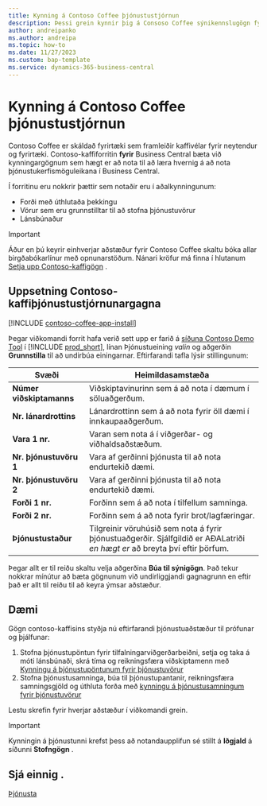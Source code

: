 ```yaml
---
title: Kynning á Contoso Coffee þjónustustjórnun
description: Þessi grein kynnir þig á Consoso Coffee sýnikennslugögn fyrir þjónustukerfi.
author: andreipanko
ms.author: andreipa
ms.topic: how-to
ms.date: 11/27/2023
ms.custom: bap-template
ms.service: dynamics-365-business-central
---
```


# <a name="introduction-to-contoso-coffee-service-management"></a>Kynning á Contoso Coffee þjónustustjórnun

Contoso Coffee er skáldað fyrirtæki sem framleiðir kaffivélar fyrir neytendur og fyrirtæki. Contoso-kaffiforritin **fyrir** Business Central bæta við kynningargögnum sem hægt er að nota til að læra hvernig á að nota þjónustukerfismöguleikana í Business Central.

Í forritinu eru nokkrir þættir sem notaðir eru í aðalkynningunum:

- Forði með úthlutaða þekkingu
- Vörur sem eru grunnstilltar til að stofna þjónustuvörur
- Lánsbúnaður

> [!IMPORTANT]
> Áður en þú keyrir einhverjar aðstæður fyrir Contoso Coffee skaltu bóka allar birgðabókarlínur með opnunarstöðum. Nánari kröfur má finna í hlutanum [Setja upp Contoso-kaffigögn](#set-up-contoso-coffee-service-management-data) .
>
> 
## <a name="set-up-contoso-coffee-service-management-data"></a>Uppsetning Contoso-kaffiþjónustustjórnunargagna

[!INCLUDE [contoso-coffee-app-install](../../includes/contoso-coffee-app-install.md)]

Þegar viðkomandi forrit hafa verið sett upp er farið á [síðuna Contoso Demo Tool](https://businesscentral.dynamics.com/?page=5194) í [!INCLUDE [prod_short](../../includes/prod_short.md)], línan Þjónustueining *valin* og aðgerðin **Grunnstilla** til að undirbúa einingarnar. Eftirfarandi tafla lýsir stillingunum:  

|Svæði  |Heimildasamstæða  |
|---------|---------|
|**Númer viðskiptamanns**  |Viðskiptavinurinn sem á að nota í dæmum í söluaðgerðum.|
|**Nr. lánardrottins**  |Lánardrottinn sem á að nota fyrir öll dæmi í innkaupaaðgerðum.|
|**Vara 1 nr.**  |Varan sem nota á í viðgerðar- og viðhaldsaðstæðum.|
|**Nr. þjónustuvöru 1**  |Vara af gerðinni þjónusta til að nota endurtekið dæmi.|
|**Nr. þjónustuvöru 2**  |Vara af gerðinni þjónusta til að nota endurtekið dæmi.|
|**Forði 1 nr.**  |Forðinn sem á að nota í tilfellum samninga.|
|**Forði 2 nr.**  |Forðinn sem á að nota fyrir brot/lagfæringar.|
|**Þjónustustaður** |Tilgreinir vöruhúsið sem nota á fyrir þjónustuaðgerðir. Sjálfgildið er AÐALatriði *en hægt er* að breyta því eftir þörfum.|

Þegar allt er til reiðu skaltu velja aðgerðina **Búa til sýnigögn**. Það tekur nokkrar mínútur að bæta gögnunum við undirliggjandi gagnagrunn en eftir það er allt til reiðu til að keyra ýmsar aðstæður.  

## <a name="scenarios"></a>Dæmi

Gögn contoso-kaffisins styðja nú eftirfarandi þjónustuaðstæður til prófunar og þjálfunar:

1. Stofna þjónustupöntun fyrir tilfalningarviðgerðarbeiðni, setja og taka á móti lánsbúnaði, skrá tíma og reikningsfæra viðskiptamenn með [Kynningu á þjónustupöntunum fyrir þjónustuvörur](service-basic-flow-order.md)
2. Stofna þjónustusamninga, búa til þjónustupantanir, reikningsfæra samningsgjöld og úthluta forða með [kynningu á þjónustusamningum fyrir þjónustuvörur](service-contract-flow.md)

Lestu skrefin fyrir hverjar aðstæður í viðkomandi grein.  

> [!IMPORTANT]
> Kynningin á þjónustunni krefst þess að notandaupplifun sé stillt á **Iðgjald** á síðunni **Stofngögn** .


## <a name="see-also"></a>Sjá einnig .

[Þjónusta](../../service-service.md)
